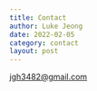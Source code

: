 ```yaml
---
title: Contact
author: Luke Jeong
date: 2022-02-05
category: contact
layout: post
---
```


jgh3482@gmail.com
